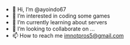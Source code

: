 - 👋 Hi, I’m @ayoindo67
- 👀 I’m interested in coding some games
- 🌱 I’m currently learning about servers
- 💞️ I’m looking to collaborate on ...
- 📫 How to reach me imnotpros5@gmail.com

<!---
ayoindo67/ayoindo67 is a ✨ special ✨ repository because its `README.md` (this file) appears on your GitHub profile.
You can click the Preview link to take a look at your changes.
--->
